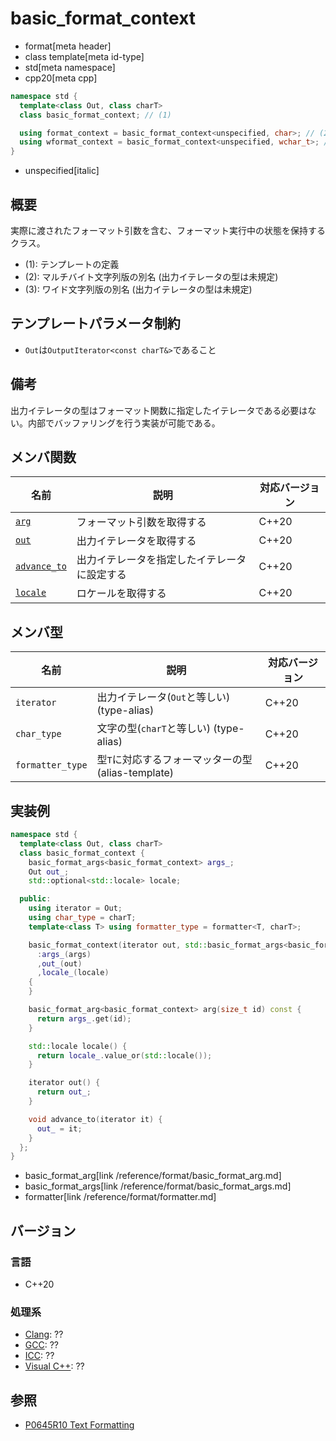 # basic_format_context

* format[meta header]
* class template[meta id-type]
* std[meta namespace]
* cpp20[meta cpp]

```cpp
namespace std {
  template<class Out, class charT>
  class basic_format_context; // (1)

  using format_context = basic_format_context<unspecified, char>; // (2)
  using wformat_context = basic_format_context<unspecified, wchar_t>; // (3)
}
```
* unspecified[italic]

## 概要
実際に渡されたフォーマット引数を含む、フォーマット実行中の状態を保持するクラス。

- (1): テンプレートの定義
- (2): マルチバイト文字列版の別名 (出力イテレータの型は未規定)
- (3): ワイド文字列版の別名 (出力イテレータの型は未規定)

## テンプレートパラメータ制約
- `Out`は`OutputIterator<const charT&>`であること

## 備考

出力イテレータの型はフォーマット関数に指定したイテレータである必要はない。内部でバッファリングを行う実装が可能である。

## メンバ関数

| 名前                                 | 説明                                         | 対応バージョン |
|--------------------------------------|----------------------------------------------|----------------|
| [`arg`](basic_format_context/arg.md) | フォーマット引数を取得する                   | C++20          |
| [`out`](basic_format_context/out.md) | 出力イテレータを取得する                     | C++20          |
| [`advance_to`](basic_format_context/advance_to.md) | 出力イテレータを指定したイテレータに設定する | C++20          |
| [`locale`](basic_format_context/locale.md) | ロケールを取得する                     | C++20          |

## メンバ型

| 名前             | 説明                                               | 対応バージョン |
|------------------|----------------------------------------------------|----------------|
| `iterator`       | 出力イテレータ(`Out`と等しい) (type-alias)         | C++20          |
| `char_type`      | 文字の型(`charT`と等しい) (type-alias)             | C++20          |
| `formatter_type` | 型`T`に対応するフォーマッターの型 (alias-template) | C++20          |

## 実装例
```cpp
namespace std {
  template<class Out, class charT>
  class basic_format_context {
    basic_format_args<basic_format_context> args_;
    Out out_;
    std::optional<std::locale> locale;

  public:
    using iterator = Out;
    using char_type = charT;
    template<class T> using formatter_type = formatter<T, charT>;

    basic_format_context(iterator out, std::basic_format_args<basic_format_context> args, std::optional<std::locale> locale = std::nullopt)
      :args_(args)
      ,out_(out)
      ,locale_(locale)
    {
    }

    basic_format_arg<basic_format_context> arg(size_t id) const {
      return args_.get(id);
    }

    std::locale locale() {
      return locale_.value_or(std::locale());
    }

    iterator out() {
      return out_;
    }

    void advance_to(iterator it) {
      out_ = it;
    }
  };
}
```
* basic_format_arg[link /reference/format/basic_format_arg.md]
* basic_format_args[link /reference/format/basic_format_args.md]
* formatter[link /reference/format/formatter.md]

## バージョン
### 言語
- C++20

### 処理系
- [Clang](/implementation.md#clang): ??
- [GCC](/implementation.md#gcc): ??
- [ICC](/implementation.md#icc): ??
- [Visual C++](/implementation.md#visual_cpp): ??

## 参照

* [P0645R10 Text Formatting](http://www.open-std.org/jtc1/sc22/wg21/docs/papers/2019/p0645r10.html)
